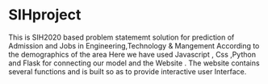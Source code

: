 # SIHproject
This is SIH2020 based problem statememt solution for prediction of Admission and Jobs in Engineering,Technology & Mangement According to the demographics of the area
Here we have used Javascript , Css ,Python and Flask for connecting our model and the Website . The website contains several functions and is built so as to provide interactive user Interface. 
